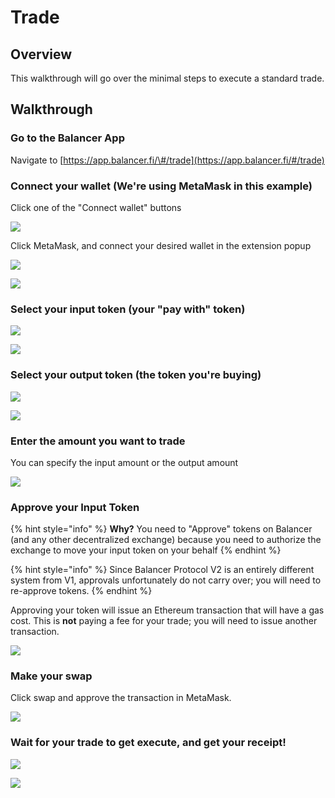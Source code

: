 # Trade

## Overview

This walkthrough will go over the minimal steps to execute a standard trade. 

## Walkthrough

### Go to the Balancer App

Navigate to [https://app.balancer.fi/\#/trade](https://app.balancer.fi/#/trade)

### Connect your wallet \(We're using MetaMask in this example\)

Click one of the "Connect wallet" buttons

![](../../.gitbook/assets/00_connect_wallet.jpg)

Click MetaMask, and connect your desired wallet in the extension popup

![](../../.gitbook/assets/01_mm.jpg)

![](../../.gitbook/assets/02_select_account%20%281%29.jpg)

### Select your input token \(your "pay with" token\)

![](../../.gitbook/assets/06_click_token_in.jpg)

![](../../.gitbook/assets/07_pick_token_in.jpg)

### Select your output token \(the token you're buying\)

![](../../.gitbook/assets/08_click_token_out.jpg)

![](../../.gitbook/assets/09_pick_token_out.jpg)

### Enter the amount you want to trade

You can specify the input amount or the output amount

![](../../.gitbook/assets/10_enter_trade_amount.jpg)

### Approve your Input Token

{% hint style="info" %}
**Why?** You need to "Approve" tokens on Balancer \(and any other decentralized exchange\) because you need to authorize the exchange to move your input token on your behalf
{% endhint %}

{% hint style="info" %}
Since Balancer Protocol V2 is an entirely different system from V1, approvals unfortunately do not carry over; you will need to re-approve tokens.
{% endhint %}

Approving your token will issue an Ethereum transaction that will have a gas cost. This is **not** paying a fee for your trade; you will need to issue another transaction.

![](../../.gitbook/assets/screen-shot-2021-05-10-at-8.48.56-pm.png)

### Make your swap

Click swap and approve the transaction in MetaMask.

![](../../.gitbook/assets/11_approved_now_swap.jpg)

### Wait for your trade to get execute, and get your receipt!

![](../../.gitbook/assets/12_swapping%20%281%29.jpg)

![](../../.gitbook/assets/13_swapped.jpg)

